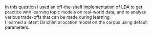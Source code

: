 In this question I used an off-the-shelf implementation of LDA to get practice with learning topic models on real-world data, and to analyze various trade-offs that can be made during learning. <br />
I learned a latent Dirichlet allocation model on the corpus using default parameters.
